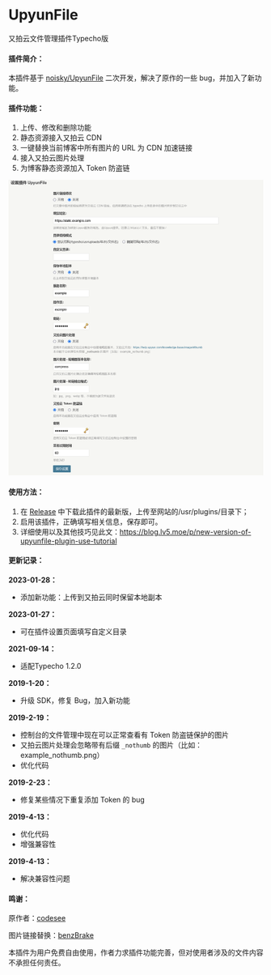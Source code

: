 UpyunFile
=========

 又拍云文件管理插件Typecho版

#### 插件简介：

 本插件基于 [noisky/UpyunFile](https://github.com/noisky/UpyunFile) 二次开发，解决了原作的一些 bug，并加入了新功能。
   
#### 插件功能：

  1. 上传、修改和删除功能
  2. 静态资源接入又拍云 CDN
  3. 一键替换当前博客中所有图片的 URL 为 CDN 加速链接
  4. 接入又拍云图片处理
  5. 为博客静态资源加入 Token 防盗链
  
  ![截图](./screenshot.png)

#### 使用方法：

  1. 在 [Release](https://github.com/ShadowySpirits/UpyunFile/releases) 中下载此插件的最新版，上传至网站的/usr/plugins/目录下；
  2. 启用该插件，正确填写相关信息，保存即可。
  3. 详细使用以及其他技巧见此文：https://blog.lv5.moe/p/new-version-of-upyunfile-plugin-use-tutorial


#### 更新记录：

**2023-01-28：** 

- 添加新功能：上传到又拍云同时保留本地副本

**2023-01-27：** 

- 可在插件设置页面填写自定义目录

**2021-09-14：** 

- 适配Typecho 1.2.0

**2019-1-20：** 

- 升级 SDK，修复 Bug，加入新功能

**2019-2-19：** 

- 控制台的文件管理中现在可以正常查看有 Token 防盗链保护的图片
- 又拍云图片处理会忽略带有后缀 `_nothumb` 的图片（比如：example_nothumb.png）
- 优化代码

**2019-2-23：** 

- 修复某些情况下重复添加 Token 的 bug

**2019-4-13：** 

- 优化代码
- 增强兼容性

**2019-4-13：** 

- 解决兼容性问题
  
#### 鸣谢：
 原作者：[codesee](https://github.com/codesee)
 
 图片链接替换：[benzBrake](https://github.com/benzBrake)
 
 本插件为用户免费自由使用，作者力求插件功能完善，但对使用者涉及的文件内容不承担任何责任。

